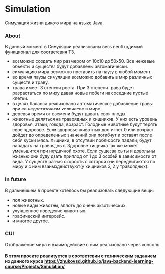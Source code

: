 # Simulation
Симуляция жизни дикого мира на языке Java.

### About
В данный момент в Симуляции реализованы весь необходимый функционал для соответсвия ТЗ.
- возможно создать мир размером от 10х10 до 50х50. Все нежевые обьекты и существа будут добавлены автоматически.
- симуляцию мира возможно поставить на паузу в любой момент.
- во время паузы симуляции возможно добавить в мир различных существ и траву.
- трава имеет 3 степени роста. При 3 степени трава будет разрастаться по миру давая новые побеги на соседние пустые клетки.
- в целях баланса реализовано автоматическое добавление травы при ее недостаточном количесве в мире.
- деревья время от времени будут давать свои плоды.
- животные деляться на травоядных и хищников. У них есть уровень здоровья, атаки, голода, возраст.
  Голодные животные будут терять свое здоровье. Если здоровье животных достигнет 0 или возраст дойдет до определенных значений они погибнут и оставят после себя куски мяса.
  Хищники, в отсутвии поблизости падали, будут нападать на травоядных. Здоровье хищника так же может уменьшится при неудачной охоте.
  Если сущесва сыты и довольны жизнью они буду двать приплод от 1 до 3 особей в зависимости от вида.
  У существ разная скорость с которой они передвигаются по миру и с ним взаимодействуют(у хищников 3, 2 у травоядных).

### In future
В дальнейшем в проекте хотелось бы реализовать следующие вещи:
- пол животных.
- новые виды животны, вплоть до очень экзотических.
- улучшенное поведение животных.
- графический интерфейс.
- и многое другое.

### CUI
Отображение мира и взаимодейсвие с ним реализовано через консоль.

#### В этом проекте реализуется в соответсвии с техническим заданием из данного курса https://zhukovsd.github.io/java-backend-learning-course/Projects/Simulation/
